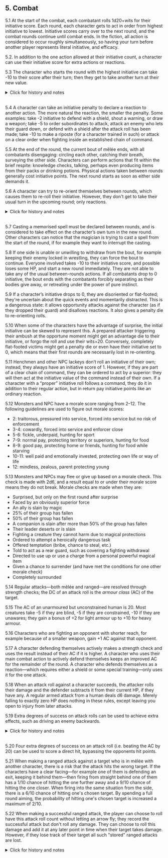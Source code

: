 <h2>5. Combat</h2>

5.1 At the start of the combat, each combatant rolls 1d20+wits for their initiative score. Each round, each character gets to act in order from highest initiative to lowest. Initiative scores carry over to the next round, and the combat rounds continue until combat ends. In the fiction, all action is considered to occur roughly simultaneously, so having your turn before another player represents literal initiative, and efficacy.

5.2. In addition to the one action allowed at their initiative count, a character can use their initiative score for extra actions or reactions.

5.3 The character who starts the round with the highest initiative can take -10 to their score after their turn; then they get to take another turn at their new value.
<details><summary markdown="span">Click for history and notes</summary>

This is known as "superior initiative".
</details><br/>

5.4 A character can take an initiative penalty to declare a reaction to another action.  The more natural the reaction, the smaller the penalty. Some examples: take -2 initiative to defend with a shield, shout a warning, or draw a weapon; take -5 to order subordinates to attack, attack an enemy who lets their guard down, or defend with a shield after the attack roll has been made; take -10 to make a riposte (for a character trained in such) or attack on a clear order when fighting inside an established chain of command.

5.5 At the end of the round, the current bout of mêlée ends, with all combatants disengaging: circling each other, catching their breath, surveying the other side. Characters can perform actions that fit within the brief respite: knowledge checks, talking, perhaps even producing items from their packs or drinking potions. Physical actions taken between rounds generally cost initiative points. The next round starts as soon as either side demands it.

5.6 A character can try to re-orient themselves between rounds, which causes them to re-roll their initiative. However, they don't get to take their usual turn in the upcoming round; only reactions.
<details><summary markdown="span">Click for history and notes</summary>

In Maastricht '18, players could decide on their turn to spend their action to re-orient, despite the written rules we used having essentially the above reading. I (Jonatan) propose the rule as written is given an honest try before we decide which way to go.
</details><br/>

5.7 Casting a memorised spell must be declared between rounds, and is considered to take effect on the character’s own turn in the new round. Other characters can notice that the magician is trying to cast a spell from the start of the round, if for example they want to interrupt the casting.

5.8 If one side is unable or unwilling to withdraw from the bout, for example keeping their enemy locked in wrestling, they can force the bout to continue. Everyone involved takes -10 to their initiative score, and possible loses some HP, and start a new round immediately. They are not able to take any of the usual between-rounds actions. If all combatants drop to 0 initiative, the bout ends with the combatants forcibly separating as their bodies give away, or retreating under the power of pure instinct.

5.9 If a character’s initiative drops to 0, they are disoriented or flat-footed; they're uncertain about the quick events and momentarily distracted. This is a dangerous state: it allows opportunity attacks against the character (as if they dropped their guard) and disallows reactions. It also gives a penalty die to re-orienting rolls.

5.10 When some of the characters have the advantage of surprise, the initial initiative can be skewed to represent this. A prepared attacker triggering their ambush at the opportune moment might get an advantage die to their initiative, or forgo the roll and use their wits+20. Conversely, completely flat-footed victims might get a penalty die or even have their initiative set to 0, which means that their first rounds are necessarily lost in re-orienting.

5.11 Henchmen and other NPC lackeys don’t roll an initiative of their own; instead, they always have an initiative score of 1. However, if they are part of a clear chain of command, they can be ordered to act by a superior: they will then act at the initiative value of the command instead of their own. If a character with a “proper” initiative roll follows a command, they do it in addition to their regular action, but in return pay initiative points like an ordinary reaction.

5.12 Monsters and NPC have a morale score ranging from 2–12. The following guidelines are used to figure out morale scores:
 * 2: traitorous, pressured into service, forced into service but no risk of enforcement
 * 3-4: cowardly, forced into service and enforcer close
 * 5-6: fickle, underpaid, hunting for sport
 * 7-9: normal pay, protecting territory or superiors, hunting for food
 * 8-9: good pay, protecting home or friends, hunting for food while starving
 * 10-11: well paid and emotionally invested, protecting own life or way of life
 * 12: mindless, zealous, parent protecting young

5.13 Monsters and NPCs may flee or give up based on a morale check. This check is made with 2d6, and a result equal to or under their morale score means they do not break. Morale checks are made when they are:
 * Surprised, but only on the first round after surprise
 * Faced by an obviously superior force
 * An ally is slain by magic
 * 25% of their group has fallen
 * 50% of their group has fallen
 * A companion is slain after more than 50% of the group has fallen
 * Their leader deserts or is slain
 * Fighting a creature they cannot harm due to magical protections
 * Ordered to attempt a heroically dangerous task
 * Offered temptation (bribe, chance to steal, etc.)
 * Told to act as a rear guard, such as covering a fighting withdrawal
 * Directed to use up or use a charge from a personal powerful magical item
 * Given a chance to surrender (and have met the conditions for one other morale check)
 * Completely surrounded

5.14 Regular attacks—both mêlée and ranged—are resolved through strength checks; the DC of an attack roll is the _armour class_ (AC) of the target.

5.15 The AC of an unarmoured but unconstrained human is 20. Most creatures take -5 if they are blind, -5 if they are constrained, -10 if they are unawares; they gain a bonus of +2 for light armour up to +10 for heavy armour.

5.16 Characters who are fighting an opponent with shorter reach, for example because of a smaller weapon, gain +1 AC against that opponent.

5.17 A character defending themselves actively makes a strength check and uses the result instead of their AC if it is higher. A character who uses their main combat action to actively defend themselves keeps an improved AC for the remainder of the round. A character who defends themselves as a reaction—which requires either a shield or some special training—only uses it for the one attack.

5.18 When an attack roll against a character succeeds, the attacker rolls their damage and the defender subtracts it from their current HP, if they have any. A regular armed attack from a human deals d6 damage. Merely falling to exactly zero HP does nothing in these rules, except leaving you open to injury from later attacks.

5.19 Extra degrees of success on attack rolls can be used to achieve extra effects, such as driving an enemy backwards.
<details><summary markdown="span">Click for history and notes</summary>

The specific effect of driving one's foe back was used extensively in the fight against the giant pelicans in the [Sky-Blind Spire](http://blog.trilemma.com/2016/04/the-sky-blind-spire.html). One extra success let the character drive a pelican slightly backwards; two successes were required to drive them out a window. Once outside, only one pelican could attack in through the window, forcing another to hover behind it without acting, while two humans could attack the one sticking its head in.
</details><br/>

5.20 Four extra degrees of success on an attack roll (i.e. beating the AC by 20) can be used to score a direct hit, bypassing the opponents hit points.

5.21 When making a ranged attack against a target who is in mêlée with another character, there is a risk that the attack hits the wrong target. If the characters have a clear facing—for example one of them is defending an exit, keeping it behind them—then firing from straight behind one of them has a 1/10 chance of hitting the one further away and a 9/10 chance of hitting the one closer. When firing into the same situation from the side, there is a 6/10 chance of hitting one's chosen target. By spending a full round aiming, the probability of hitting one's chosen target is increased a maximum of 2/10.

5.22 When making a successful ranged attack, the player can choose to roll have this attack roll count without letting an arrow fly; they record the successful attack but don't roll any damage. They can choose to roll this damage and add it at any later point in time when their target takes damage. However, if they lose track of their target all such "stored" ranged attacks are lost.
<details><summary markdown="span">Click for history and notes</summary>

Adapted from the [Arrow Threat](https://idiomdrottning.org/arrow_threat/) rule by Sandra "2097". The above take has less focus on the cinematic idea that several different ways of describing the action work equally fine as long as the mechanical effect makes sense, and more on the idea that taking down an enemy with one carefully aimed projectile can be both cooler and more realistic than firing loads and loads of arrows.
</details><br/>
